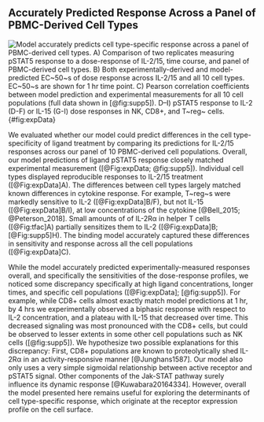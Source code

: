 ## Accurately Predicted Response Across a Panel of PBMC-Derived Cell Types

![**Model accurately predicts cell type-specific response across a panel of PBMC-derived cell types.** A) Comparison of two replicates measuring pSTAT5 response to a dose-response of IL-2/15, time course, and panel of PBMC-derived cell types. B) Both experimentally-derived and model-predicted EC~50~s of dose response across IL-2/15 and all 10 cell types. EC~50~s are shown for 1 hr time point. C) Pearson correlation coefficients between model prediction and experimental measurements for all 10 cell populations (full data shown in [@fig:supp5]). D–I) pSTAT5 response to IL-2 (D-F) or IL-15 (G-I) dose responses in NK, CD8+, and T~reg~ cells. ](./Manuscript/Figures/figure4.svg){#fig:expData}

We evaluated whether our model could predict differences in the cell type-specificity of ligand treatment by comparing its predictions for IL-2/15 responses across our panel of 10 PBMC-derived cell populations. Overall, our model predictions of ligand pSTAT5 response closely matched experimental measurement ([@Fig:expData; @fig:supp5]). Individual cell types displayed reproducible responses to IL-2/15 treatment ([@Fig:expData]A). The differences between cell types largely matched known differences in cytokine response. For example, T~reg~s were markedly sensitive to IL-2 ([@Fig:expData]B/F), but not IL-15 ([@Fig:expData]B/I), at low concentrations of the cytokine [@Bell_2015; @Peterson_2018]. Small amounts of of IL-2Rα in helper T cells ([@Fig:tfac]A) partially sensitizes them to IL-2 ([@Fig:expData]B; [@Fig:supp5]H). The binding model accurately captured these differences in sensitivity and response across all the cell populations ([@Fig:expData]C).

While the model accurately predicted experimentally-measured responses overall, and specifically the sensitivities of the dose-response profiles, we noticed some discrepancy specifically at high ligand concentrations, longer times, and specific cell populations ([@Fig:expData]; [@fig:supp5]). For example, while CD8+ cells almost exactly match model predictions at 1 hr, by 4 hrs we experimentally observed a biphasic response with respect to IL-2 concentration, and a plateau with IL-15 that decreased over time. This decreased signaling was most pronounced with the CD8+ cells, but could be observed to lesser extents in some other cell populations such as NK cells ([@fig:supp5]). We hypothesize two possible explanations for this discrepancy: First, CD8+ populations are known to proteolytically shed IL-2Rα in an activity-responsive manner [@Junghans1587]. Our model also only uses a very simple sigmoidal relationship between active receptor and pSTAT5 signal. Other components of the Jak-STAT pathway surely influence its dynamic response [@Kuwabara20164334]. However, overall the model presented here remains useful for exploring the determinants of cell type-specific response, which originate at the receptor expression profile on the cell surface.

<!-- TODO: We could discuss the parameters of the sigmoidal fit, because it possibly suggests variation in Jak-STAT properties. -->
